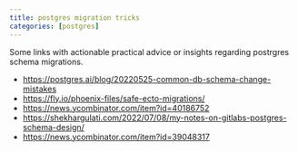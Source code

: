 ```yaml
---
title: postgres migration tricks
categories: [postgres]
---
```


Some links with actionable practical advice or insights regarding
postrgres schema migrations.

- https://postgres.ai/blog/20220525-common-db-schema-change-mistakes
- https://fly.io/phoenix-files/safe-ecto-migrations/
- https://news.ycombinator.com/item?id=40186752
- https://shekhargulati.com/2022/07/08/my-notes-on-gitlabs-postgres-schema-design/
- https://news.ycombinator.com/item?id=39048317
